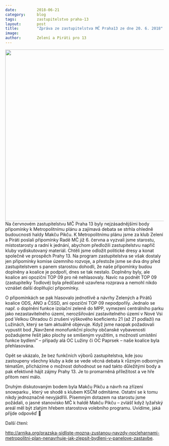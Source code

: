 ```yaml
---
date:         2018-06-21
category:     blog
tags:         zastupitelstvo praha-13
layout:       post
title:        "Zpráva ze zastupitelstva MČ Praha13 ze dne 20. 6. 2018"
image:        
author:       Zelení a Piráti pro 13
---
```

<img width="980" height="546" class="attachment-large size-large wp-post-image" alt="" src="http://zeleniapiratipro13.cz/wp-content/uploads/2018/06/1024px-Sluneční_náměstí_Praha_13_2010-1024x571.jpg" srcset="http://zeleniapiratipro13.cz/wp-content/uploads/2018/06/1024px-Sluneční_náměstí_Praha_13_2010-1024x571.jpg 1024w, http://zeleniapiratipro13.cz/wp-content/uploads/2018/06/1024px-Sluneční_náměstí_Praha_13_2010-300x167.jpg 300w, http://zeleniapiratipro13.cz/wp-content/uploads/2018/06/1024px-Sluneční_náměstí_Praha_13_2010-768x428.jpg 768w, http://zeleniapiratipro13.cz/wp-content/uploads/2018/06/1024px-Sluneční_náměstí_Praha_13_2010-210x117.jpg 210w, http://zeleniapiratipro13.cz/wp-content/uploads/2018/06/1024px-Sluneční_náměstí_Praha_13_2010-e1539024132913.jpg 200w" sizes="(max-width: 980px) 100vw, 980px">
Na červnovém zastupitelstvu MČ Praha 13 byly nejzásadnějšími body připomínky k Metropolitnímu plánu a zajímavá debata se strhla ohledně budoucnosti haldy Makču Pikču.
K Metropolitnímu plánu jsme za klub Zelení a Piráti poslali připomínky Radě MČ již 6. června a vyzvali jsme starostu, místostarosty a radní k jednání, abychom předložili zastupitelstvu napříč kluby vydiskutovaný materiál. Chtěli jsme odložit politické dresy a konat společně ve prospěch Prahy 13.
Na program zastupitelstva se však dostaly jen připomínky komise územního rozvoje, a přestože jsme se dva dny před zastupitelstvem s panem starostou dohodli, že naše připomínky budou doplněny a koalice je podpoří, dnes se tak nestalo.  Doplněny byly, ale koalice ani opoziční TOP 09 pro ně nehlasovaly. Navíc na podnět TOP 09 (zastupitelky Todlové) byla předčasně uzavřena rozprava a nemohl nikdo vznášet další doplňující připomínky.

O připomínkách se pak hlasovalo jednotlivě a návrhy Zelených a Pirátů koalice ODS, ANO a ČSSD, ani opoziční TOP 09 nepodpořily.  Jednalo se např. o doplnění funkce izolační zeleně do MPP, vymezení centrálního parku jako nezastavitelného území, nerozšiřování zastavitelného území v Nové Vsi pod Velkou Ohradou či zrušení výškového koeficientu 21 (až 21 podlaží) na Lužinách, který se tam aktuálně objevuje.  Když jsme naopak požadovali vypustit bod „Navržené monofunkční plochy občanské vybavenosti požadujeme řešit jako plochy se smíšeným využitím, s možností umístění funkce bydlení“ – případy alá OC Lužiny či OC Paprsek  – naše koalice byla přehlasována.

Opět se ukázalo, že bez funkčních výborů zastupitelstva, kde jsou zastoupeny všechny kluby a kde se vede věcná debata k různým odborným tématům, přicházíme o možnost dohodnout se nad takto důležitými body a pak efektivně hájit zájmy Prahy 13.  Je to promarněná příležitost a ve hře přitom není málo.

Druhým diskutovaným bodem byla Makču Pikču a návrh na zřízení snowparku , který ve shodě  s klubem KSČM odmítáme. Ostatní se k tomu nikdy jednoznačně nevyjádřili. Písemným dotazem na starostu jsme požádali, o jasné stanovisko MČ k haldě Makču Pikču – zvlášť když lyžařský  areál měl být zlatým hřebem starostova volebního programu. Uvidíme, jaká přijde odpověď 🙂

Další čtení:

http://arnika.org/prazska-sidliste-mozna-zustanou-navzdy-nocleharnami-metropolitni-plan-nenavrhuje-jak-zlepsit-bydleni-v-panelove-zastavbe.
